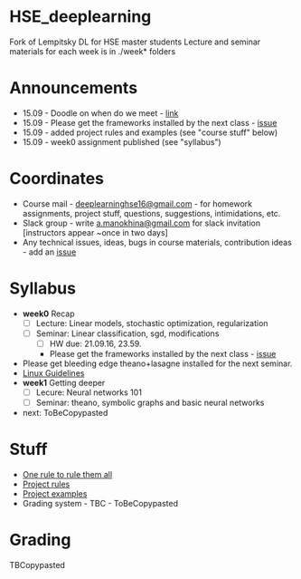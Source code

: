 # HSE_deeplearning
Fork of Lempitsky DL for HSE master students
Lecture and seminar materials for each week is in ./week* folders

# Announcements
* 15.09 - Doodle on when do we meet - [link](http://doodle.com/poll/cygymdnkf7q5vqmm)
* 15.09 - Please get the frameworks installed by the next class - [issue](https://github.com/yandexdataschool/HSE_deeplearning/issues/1)
* 15.09 - added project rules and examples (see "course stuff" below)
* 15.09 - week0 assignment published (see "syllabus")


# Coordinates
* Course mail - deeplearninghse16@gmail.com - for homework assignments, project stuff, questions, suggestions, intimidations, etc.
* Slack group - write a.manokhina@gmail.com for slack invitation [instructors appear ~once in two days]
* Any technical issues, ideas, bugs in course materials, contribution ideas - add an [issue](https://github.com/yandexdataschool/HSE_deeplearning/issues)


# Syllabus
- __week0__ Recap
  - [ ] Lecture: Linear models, stochastic optimization, regularization
  - [ ] Seminar: Linear classification, sgd, modifications
     - [ ] HW due: 21.09.16, 23.59.
     - Please get the frameworks installed by the next class  - [issue](https://github.com/yandexdataschool/HSE_deeplearning/issues/1)
- Please get bleeding edge theano+lasagne installed for the next seminar. 
 - [Linux Guidelines](http://agentnet.readthedocs.io/en/latest/user/install.html)
- __week1__ Getting deeper
  - [ ] Lecure: Neural networks 101
  - [ ] Seminar: theano, symbolic graphs and basic neural networks
- next: ToBeCopypasted

# Stuff
* [One rule to rule them all](https://github.com/yandexdataschool/HSE_deeplearning/wiki/Core:)
* [Project rules](https://github.com/yandexdataschool/HSE_deeplearning/wiki/Course-projects)
* [Project examples](https://github.com/yandexdataschool/HSE_deeplearning/wiki/Project-examples)
* Grading system - TBC - ToBeCopypasted

# Grading

TBCopypasted
